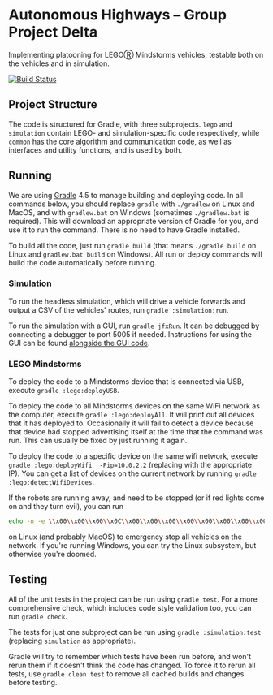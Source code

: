# Autonomous Highways – Group Project Delta

Implementing platooning for LEGOⓇ Mindstorms vehicles, testable both on the vehicles and in simulation.

[![Build Status](https://travis-ci.com/jackwickham/group-project-delta.svg?token=DtrLKaeqQLW7MbyBRvfb&branch=master)](https://travis-ci.com/jackwickham/group-project-delta)

## Project Structure
The code is structured for Gradle, with three subprojects. `lego` and `simulation` contain LEGO- and simulation-specific code respectively, while `common` has the core algorithm and communication code, as well as interfaces and utility functions, and is used by both.

## Running
We are using [Gradle](https://gradle.org/) 4.5 to manage building and deploying code. In all commands below, you should replace `gradle` with `./gradlew` on Linux and MacOS, and with `gradlew.bat` on Windows (sometimes `./gradlew.bat` is required). This will download an appropriate version of Gradle for you, and use it to run the command. There is no need to have Gradle installed.

To build all the code, just run `gradle build` (that means `./gradle build` on Linux and `gradlew.bat build` on Windows). All run or deploy commands will build the code automatically before running.

### Simulation
To run the headless simulation, which will drive a vehicle forwards and output a CSV of the vehicles' routes, run `gradle :simulation:run`.

To run the simulation with a GUI, run `gradle jfxRun`. It can be debugged by connecting a debugger to port 5005 if needed. Instructions for using the GUI can be found [alongside the GUI code](simulation/src/main/java/uk/ac/cam/cl/group_project/delta/simulation/gui/README.md).

### LEGO Mindstorms
To deploy the code to a Mindstorms device that is connected via USB, execute `gradle :lego:deployUSB`.

To deploy the code to all Mindstorms devices on the same WiFi network as the computer, execute `gradle :lego:deployAll`. It will print out all devices that it has deployed to. Occasionally it will fail to detect a device because that device had stopped advertising itself at the time that the command was run. This can usually be fixed by just running it again.

To deploy the code to a specific device on the same wifi network, execute `gradle :lego:deployWifi  -Pip=10.0.2.2` (replacing with the appropriate IP). You can get a list of devices on the current network by running `gradle :lego:detectWifiDevices`.

If the robots are running away, and need to be stopped (or if red lights come on and they turn evil), you can run
```bash
echo -n -e \\x00\\x00\\x00\\x0C\\x00\\x00\\x00\\x00\\x00\\x00\\x00\\x00 | nc -4u -w1 10.0.2.255 5187
```
on Linux (and probably MacOS) to emergency stop all vehicles on the network. If you're running Windows, you can try the Linux subsystem, but otherwise you're doomed.

## Testing
All of the unit tests in the project can be run using `gradle test`. For a more comprehensive check, which includes code style validation too, you can run `gradle check`.

The tests for just one subproject can be run using `gradle :simulation:test` (replacing `simulation` as appropriate).

Gradle will try to remember which tests have been run before, and won't rerun them if it doesn't think the code has changed. To force it to rerun all tests, use `gradle clean test` to remove all cached builds and changes before testing.
